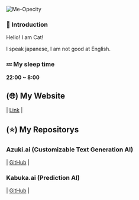 
![Me-Opecity](https://github.com/user-attachments/assets/33f61f35-c811-4e6a-9696-8d7280d60e88)

### 🌱 Introduction

Hello! I am Cat!

I speak japanese, I am not good at English.

### 💤 My sleep time
**22:00 ~ 8:00**

## (🌐) My Website
| [Link](https://kamu.jp/) |

## (⭐️) My Repositorys

### Azuki.ai (Customizable Text Generation AI)

| [GitHub](https://github.com/DiamondGotCat/Azuki.ai) |

### Kabuka.ai (Prediction AI)

| [GitHub](https://github.com/DiamondGotCat/Kabuka.ai) |

